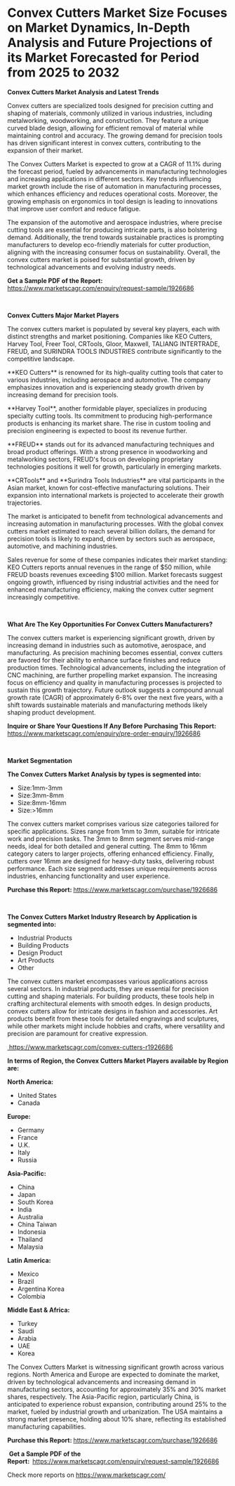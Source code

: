 <p><h1>Convex Cutters Market Size Focuses on Market Dynamics, In-Depth Analysis and Future Projections of its Market Forecasted for Period from 2025 to 2032</h1></p><p><strong>Convex Cutters Market Analysis and Latest Trends</strong></p>
<p><p>Convex cutters are specialized tools designed for precision cutting and shaping of materials, commonly utilized in various industries, including metalworking, woodworking, and construction. They feature a unique curved blade design, allowing for efficient removal of material while maintaining control and accuracy. The growing demand for precision tools has driven significant interest in convex cutters, contributing to the expansion of their market.</p><p>The Convex Cutters Market is expected to grow at a CAGR of 11.1% during the forecast period, fueled by advancements in manufacturing technologies and increasing applications in different sectors. Key trends influencing market growth include the rise of automation in manufacturing processes, which enhances efficiency and reduces operational costs. Moreover, the growing emphasis on ergonomics in tool design is leading to innovations that improve user comfort and reduce fatigue. </p><p>The expansion of the automotive and aerospace industries, where precise cutting tools are essential for producing intricate parts, is also bolstering demand. Additionally, the trend towards sustainable practices is prompting manufacturers to develop eco-friendly materials for cutter production, aligning with the increasing consumer focus on sustainability. Overall, the convex cutters market is poised for substantial growth, driven by technological advancements and evolving industry needs.</p></p>
<p><strong>Get a Sample PDF of the Report:&nbsp;</strong> <a href="https://www.marketscagr.com/enquiry/request-sample/1926686?utm_campaign=3506&utm_medium=2&utm_source=Github&utm_content=ia&utm_term=28032025&utm_id=convex-cutters">https://www.marketscagr.com/enquiry/request-sample/1926686</a></p>
<p>&nbsp;</p>
<p><strong>Convex Cutters Major Market Players</strong></p>
<p><p>The convex cutters market is populated by several key players, each with distinct strengths and market positioning. Companies like KEO Cutters, Harvey Tool, Freer Tool, CRTools, Gloor, Maxwell, TALIANG INTERTRADE, FREUD, and SURINDRA TOOLS INDUSTRIES contribute significantly to the competitive landscape.</p><p>**KEO Cutters** is renowned for its high-quality cutting tools that cater to various industries, including aerospace and automotive. The company emphasizes innovation and is experiencing steady growth driven by increasing demand for precision tools.</p><p>**Harvey Tool**, another formidable player, specializes in producing specialty cutting tools. Its commitment to producing high-performance products is enhancing its market share. The rise in custom tooling and precision engineering is expected to boost its revenue further.</p><p>**FREUD** stands out for its advanced manufacturing techniques and broad product offerings. With a strong presence in woodworking and metalworking sectors, FREUD's focus on developing proprietary technologies positions it well for growth, particularly in emerging markets.</p><p>**CRTools** and **Surindra Tools Industries** are vital participants in the Asian market, known for cost-effective manufacturing solutions. Their expansion into international markets is projected to accelerate their growth trajectories.</p><p>The market is anticipated to benefit from technological advancements and increasing automation in manufacturing processes. With the global convex cutters market estimated to reach several billion dollars, the demand for precision tools is likely to expand, driven by sectors such as aerospace, automotive, and machining industries.</p><p>Sales revenue for some of these companies indicates their market standing: KEO Cutters reports annual revenues in the range of $50 million, while FREUD boasts revenues exceeding $100 million. Market forecasts suggest ongoing growth, influenced by rising industrial activities and the need for enhanced manufacturing efficiency, making the convex cutter segment increasingly competitive.</p></p>
<p>&nbsp;</p>
<p><strong>What Are The Key Opportunities For Convex Cutters Manufacturers?</strong></p>
<p><p>The convex cutters market is experiencing significant growth, driven by increasing demand in industries such as automotive, aerospace, and manufacturing. As precision machining becomes essential, convex cutters are favored for their ability to enhance surface finishes and reduce production times. Technological advancements, including the integration of CNC machining, are further propelling market expansion. The increasing focus on efficiency and quality in manufacturing processes is projected to sustain this growth trajectory. Future outlook suggests a compound annual growth rate (CAGR) of approximately 6-8% over the next five years, with a shift towards sustainable materials and manufacturing methods likely shaping product development.</p></p>
<p><strong>Inquire or Share Your Questions If Any Before Purchasing This Report:</strong> <a href="https://www.marketscagr.com/enquiry/pre-order-enquiry/1926686?utm_campaign=3506&utm_medium=2&utm_source=Github&utm_content=ia&utm_term=28032025&utm_id=convex-cutters">https://www.marketscagr.com/enquiry/pre-order-enquiry/1926686</a></p>
<p>&nbsp;</p>
<p><strong>Market Segmentation</strong></p>
<p><strong>The Convex Cutters Market Analysis by types is segmented into:</strong></p>
<p><ul><li>Size:1mm-3mm</li><li>Size:3mm-8mm</li><li>Size:8mm-16mm</li><li>Size:>16mm</li></ul></p>
<p><p>The convex cutters market comprises various size categories tailored for specific applications. Sizes range from 1mm to 3mm, suitable for intricate work and precision tasks. The 3mm to 8mm segment serves mid-range needs, ideal for both detailed and general cutting. The 8mm to 16mm category caters to larger projects, offering enhanced efficiency. Finally, cutters over 16mm are designed for heavy-duty tasks, delivering robust performance. Each size segment addresses unique requirements across industries, enhancing functionality and user experience.</p></p>
<p><strong>Purchase this Report:&nbsp;</strong><a href="https://www.marketscagr.com/purchase/1926686?utm_campaign=3506&utm_medium=2&utm_source=Github&utm_content=ia&utm_term=28032025&utm_id=convex-cutters">https://www.marketscagr.com/purchase/1926686</a></p>
<p>&nbsp;</p>
<p><strong>The Convex Cutters Market Industry Research by Application is segmented into:</strong></p>
<p><ul><li>Industrial Products</li><li>Building Products</li><li>Design Product</li><li>Art Products</li><li>Other</li></ul></p>
<p><p>The convex cutters market encompasses various applications across several sectors. In industrial products, they are essential for precision cutting and shaping materials. For building products, these tools help in crafting architectural elements with smooth edges. In design products, convex cutters allow for intricate designs in fashion and accessories. Art products benefit from these tools for detailed engravings and sculptures, while other markets might include hobbies and crafts, where versatility and precision are paramount for creative expression.</p></p>
<p><a href="https://www.marketscagr.com/convex-cutters-r1926686?utm_campaign=3506&utm_medium=2&utm_source=Github&utm_content=ia&utm_term=28032025&utm_id=convex-cutters">&nbsp;https://www.marketscagr.com/convex-cutters-r1926686</a></p>
<p><strong>In terms of Region, the Convex Cutters Market Players available by Region are:</strong></p>
<p>
    <p> <strong> North America: </strong>
        <ul>
            <li>United States</li>
            <li>Canada</li>
        </ul>
        </p> 
    <p> <strong> Europe: </strong>
        <ul>
            <li>Germany</li>
            <li>France</li>
            <li>U.K.</li>
            <li>Italy</li>
            <li>Russia</li>
        </ul>
        </p> 
    <p> <strong> Asia-Pacific: </strong>
        <ul>
            <li>China</li>
            <li>Japan</li>
            <li>South Korea</li>
            <li>India</li>
            <li>Australia</li>
            <li>China Taiwan</li>
            <li>Indonesia</li>
            <li>Thailand</li>
            <li>Malaysia</li>
        </ul>
        </p> 
    <p> <strong> Latin America: </strong>
        <ul>
            <li>Mexico</li>
            <li>Brazil</li>
            <li>Argentina Korea</li>
            <li>Colombia</li>
        </ul>
        </p> 
    <p> <strong> Middle East & Africa: </strong>
        <ul>
            <li>Turkey</li>
            <li>Saudi</li>
            <li>Arabia</li>
            <li>UAE</li>
            <li>Korea</li>
        </ul>
    </p>
    </p>
<p><p>The Convex Cutters Market is witnessing significant growth across various regions. North America and Europe are expected to dominate the market, driven by technological advancements and increasing demand in manufacturing sectors, accounting for approximately 35% and 30% market shares, respectively. The Asia-Pacific region, particularly China, is anticipated to experience robust expansion, contributing around 25% to the market, fueled by industrial growth and urbanization. The USA maintains a strong market presence, holding about 10% share, reflecting its established manufacturing capabilities.</p></p>
<p><strong>Purchase this Report: </strong><a href="https://www.marketscagr.com/purchase/1926686?utm_campaign=3506&utm_medium=2&utm_source=Github&utm_content=ia&utm_term=28032025&utm_id=convex-cutters">https://www.marketscagr.com/purchase/1926686</a></p>
<p>&nbsp;<strong>Get a Sample PDF of the Report:&nbsp;&nbsp;</strong><a href="https://www.marketscagr.com/enquiry/request-sample/1926686?utm_campaign=3506&utm_medium=2&utm_source=Github&utm_content=ia&utm_term=28032025&utm_id=convex-cutters">https://www.marketscagr.com/enquiry/request-sample/1926686</a></p>
<p><strong></strong></p>
<p>Check more reports on <a href="https://www.marketscagr.com/?utm_campaign=3506&utm_medium=2&utm_source=Github&utm_content=ia&utm_term=28032025&utm_id=convex-cutters">https://www.marketscagr.com/</a></p>